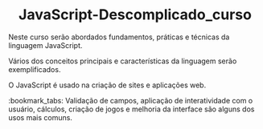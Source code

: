 <h1 align="center"> JavaScript-Descomplicado_curso</h1>
<p>Neste curso serão abordados fundamentos, práticas e técnicas da linguagem JavaScript.</p>
<p>Vários dos conceitos principais e características da linguagem serão exemplificados.</p>
<p>O JavaScript é usado na criação de sites e aplicações web. </p>
:bookmark_tabs: Validação de campos, aplicação de interatividade com o usuário, cálculos, criação de jogos e melhoria da interface são alguns dos usos mais comuns.
